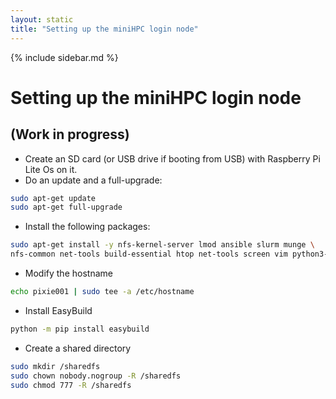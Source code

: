 ```yaml
---
layout: static
title: "Setting up the miniHPC login node"
---
```


{% include sidebar.md %}
# Setting up the miniHPC login node
## (Work in progress)

- Create an SD card (or USB drive if booting from USB) with Raspberry Pi Lite Os on it.
- Do an update and a full-upgrade:

```bash
sudo apt-get update
sudo apt-get full-upgrade
```

- Install the following packages:

```bash
sudo apt-get install -y nfs-kernel-server lmod ansible slurm munge \ 
nfs-common net-tools build-essential htop net-tools screen vim python3-pip
```

- Modify the hostname

```bash
echo pixie001 | sudo tee -a /etc/hostname
```

- Install EasyBuild
```bash
python -m pip install easybuild
```

- Create a shared directory

```bash
sudo mkdir /sharedfs
sudo chown nobody.nogroup -R /sharedfs
sudo chmod 777 -R /sharedfs
```
